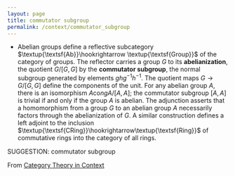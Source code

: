 ```yaml
---
layout: page
title: commutator subgroup
permalink: /context/commutator_subgroup
---
```

-  Abelian groups define a reflective subcategory $\textup{\textsf{Ab}}\hookrightarrow \textup{\textsf{Group}}$ of the category of groups. The reflector carries a group $G$ to its **abelianization**, the quotient $G/[G,G]$ by the **commutator subgroup**, the normal subgroup generated by elements $ghg^{-1}h^{-1}$. The quotient maps $G \to G/[G,G]$ define the components of the unit. For any abelian group $A$, there is an isomorphism $A \mathrm{co}ng A/[A,A]$; the commutator subgroup $[A,A]$ is trivial if and only if the group $A$ is abelian. The adjunction asserts that a homomorphism from a group $G$ to an abelian group $A$ necessarily factors through the abelianization of $G$. A similar construction defines a left adjoint to the inclusion $\textup{\textsf{CRing}}\hookrightarrow\textup{\textsf{Ring}}$ of commutative rings into the category of all rings.

SUGGESTION: commutator subgroup

From [Category Theory in Context](https://mathgloss.github.io/MathGloss/context.html)
